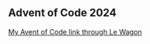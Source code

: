 <h2>Advent of Code 2024</h2>
<a href="https://aoc.lewagon.community/?referral_code=R29198">My Avent of Code link through Le Wagon</a>
